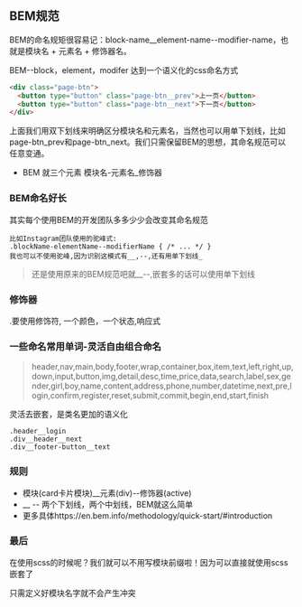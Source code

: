 ## BEM规范

BEM的命名规矩很容易记：block-name__element-name--modifier-name，也就是模块名 + 元素名 + 修饰器名。

BEM--block，element，modifer  达到一个语义化的css命名方式

```html
<div class="page-btn"> 
  <button type="button" class="page-btn__prev">上一页</button> 
  <button type="button" class="page-btn__next">下一页</button> 
</div> 

```

上面我们用双下划线来明确区分模块名和元素名，当然也可以用单下划线，比如page-btn_prev和page-btn_next。我们只需保留BEM的思想，其命名规范可以任意变通。

* BEM 就三个元素 模块名-元素名_修饰器

### BEM命名好长

其实每个使用BEM的开发团队多多少少会改变其命名规范

```
比如Instagram团队使用的驼峰式:
.blockName-elementName--modifierName { /* ... */ } 
我也可以不使用驼峰,因为识别这模式有__,--,还有用单下划线_
```

> 还是使用原来的BEM规范吧就__--,嵌套多的话可以使用单下划线

### 修饰器

.要使用修饰符,  一个颜色，一个状态,响应式

### 一些命名常用单词-灵活自由组合命名

> header,nav,main,body,footer,wrap,container,box,item,text,left,right,up,down,input,button,img,detail,desc,time,price,data,search,label,sex,gender,girl,boy,name,content,address,phone,number,datetime,next,pre,login,confirm,register,reset,submit,commit,begin,end,start,finish

灵活去嵌套，是类名更加的语义化

```
.header__login
.div__header__next
.div__footer-button__text
```

### 规则

* 模块(card卡片模块)__元素(div)--修饰器(active)
* __ --  两个下划线，两个中划线，BEM就这么简单
* 更多具体https://en.bem.info/methodology/quick-start/#introduction

### 最后

在使用scss的时候呢？我们就可以不用写模块前缀啦！因为可以直接就使用scss嵌套了

只需定义好模块名字就不会产生冲突

